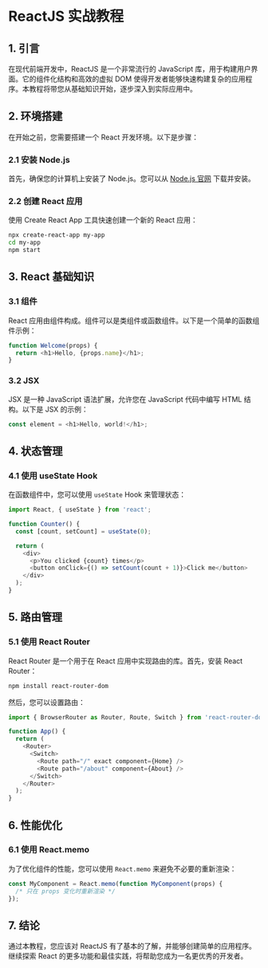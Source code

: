 # ReactJS 实战教程

## 1. 引言

在现代前端开发中，ReactJS 是一个非常流行的 JavaScript 库，用于构建用户界面。它的组件化结构和高效的虚拟 DOM 使得开发者能够快速构建复杂的应用程序。本教程将带您从基础知识开始，逐步深入到实际应用中。

## 2. 环境搭建

在开始之前，您需要搭建一个 React 开发环境。以下是步骤：

### 2.1 安装 Node.js

首先，确保您的计算机上安装了 Node.js。您可以从 [Node.js 官网](https://nodejs.org/) 下载并安装。

### 2.2 创建 React 应用

使用 Create React App 工具快速创建一个新的 React 应用：

```bash
npx create-react-app my-app
cd my-app
npm start
```

## 3. React 基础知识

### 3.1 组件

React 应用由组件构成。组件可以是类组件或函数组件。以下是一个简单的函数组件示例：

```javascript
function Welcome(props) {
  return <h1>Hello, {props.name}</h1>;
}
```

### 3.2 JSX

JSX 是一种 JavaScript 语法扩展，允许您在 JavaScript 代码中编写 HTML 结构。以下是 JSX 的示例：

```javascript
const element = <h1>Hello, world!</h1>;
```

## 4. 状态管理

### 4.1 使用 useState Hook

在函数组件中，您可以使用 `useState` Hook 来管理状态：

```javascript
import React, { useState } from 'react';

function Counter() {
  const [count, setCount] = useState(0);

  return (
    <div>
      <p>You clicked {count} times</p>
      <button onClick={() => setCount(count + 1)}>Click me</button>
    </div>
  );
}
```

## 5. 路由管理

### 5.1 使用 React Router

React Router 是一个用于在 React 应用中实现路由的库。首先，安装 React Router：

```bash
npm install react-router-dom
```

然后，您可以设置路由：

```javascript
import { BrowserRouter as Router, Route, Switch } from 'react-router-dom';

function App() {
  return (
    <Router>
      <Switch>
        <Route path="/" exact component={Home} />
        <Route path="/about" component={About} />
      </Switch>
    </Router>
  );
}
```

## 6. 性能优化

### 6.1 使用 React.memo

为了优化组件的性能，您可以使用 `React.memo` 来避免不必要的重新渲染：

```javascript
const MyComponent = React.memo(function MyComponent(props) {
  /* 只在 props 变化时重新渲染 */
});
```

## 7. 结论

通过本教程，您应该对 ReactJS 有了基本的了解，并能够创建简单的应用程序。继续探索 React 的更多功能和最佳实践，将帮助您成为一名更优秀的开发者。
